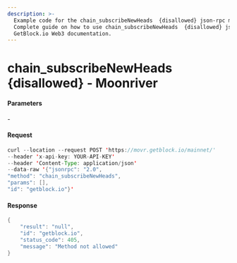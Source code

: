```yaml
---
description: >-
  Example code for the chain_subscribeNewHeads  {disallowed} json-rpc method.
  Сomplete guide on how to use chain_subscribeNewHeads  {disallowed} json-rpc in
  GetBlock.io Web3 documentation.
---
```


# chain\_subscribeNewHeads {disallowed} - Moonriver

#### Parameters

\-

#### Request

```java
curl --location --request POST 'https://movr.getblock.io/mainnet/' 
--header 'x-api-key: YOUR-API-KEY' 
--header 'Content-Type: application/json' 
--data-raw '{"jsonrpc": "2.0",
"method": "chain_subscribeNewHeads",
"params": [],
"id": "getblock.io"}'
```

#### Response

```java
{
    "result": "null",
    "id": "getblock.io",
    "status_code": 405,
    "message": "Method not allowed"
}
```
